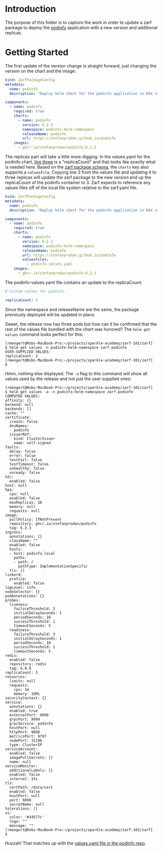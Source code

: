 # Introduction
The purpose of this folder is to capture the work in order to update a zarf package to deploy the [podinfo](https://github.com/stefanprodan/podinfo) application with a new version and additional replicas.

# Getting Started
The first update of the version change is straight forward, just changing the version on the chart and the image:

```yaml
kind: ZarfPackageConfig
metadata:
  name: podinfo
  description: "Deploy helm chart for the podinfo application in K8s via zarf"

components:
  - name: podinfo
    required: true
    charts:
      - name: podinfo
        version: 6.2.3
        namespace: podinfo-helm-namespace
        releaseName: podinfo
        url: https://stefanprodan.github.io/podinfo
    images:
      - ghcr.io/stefanprodan/podinfo:6.2.3
```

The replicas part will take a little more digging.  In the values.yaml for the podinfo chart, [line three](https://github.com/stefanprodan/podinfo/blob/master/charts/podinfo/values.yaml#L3) is a "replicaCount" and that looks like exactly what is needed here.  Based on the [zarf package schema](https://docs.zarf.dev/docs/user-guide/zarf-schema), the `charts` key also supports a `valuesFile`.  Copying line 3 from the values file and updating it to three replicas will update the zarf package to the new version and up the replicaCount of the podinfo container to 3.  Zarf expects to reference any values files off of the local file system relative to the zarf.yaml file.

```yaml
kind: ZarfPackageConfig
metadata:
  name: podinfo
  description: "Deploy helm chart for the podinfo application in K8s via zarf"

components:
  - name: podinfo
    required: true
    charts:
      - name: podinfo
        version: 6.2.3
        namespace: podinfo-helm-namespace
        releaseName: podinfo
        url: https://stefanprodan.github.io/podinfo
        valuesFiles:
          - podinfo-values.yaml
    images:
      - ghcr.io/stefanprodan/podinfo:6.2.3

```

The podinfo-values.yaml file contains an update to the replicaCount:

```yaml
# Custom values for podinfo.

replicaCount: 3
```

Since the namespace and releaseName are the same, the package previously deployed will be updated in place.

Sweet, the release now has three pods but how can it be confirmed that the rest of the values file bundled with the chart was honored?  The `helm get values` command looks perfect for this:

```
[rmengert@Robs-MacBook-Pro:~/projects/sparkle-academy/zarf-101/zarf]
$ helm get values -n podinfo-helm-namespace zarf-podinfo
USER-SUPPLIED VALUES:
replicaCount: 3
[rmengert@Robs-MacBook-Pro:~/projects/sparkle-academy/zarf-101/zarf]
$
```

Hmm, nothing else displayed.  The `-a` flag to this command will show all values used by the release and not just the user supplied ones:

```
[rmengert@Robs-MacBook-Pro:~/projects/sparkle-academy/zarf-101/zarf]
$ helm get values -a -n podinfo-helm-namespace zarf-podinfo
COMPUTED VALUES:
affinity: {}
backend: null
backends: []
cache: ""
certificate:
  create: false
  dnsNames:
  - podinfo
  issuerRef:
    kind: ClusterIssuer
    name: self-signed
faults:
  delay: false
  error: false
  testFail: false
  testTimeout: false
  unhealthy: false
  unready: false
h2c:
  enabled: false
host: null
hpa:
  cpu: null
  enabled: false
  maxReplicas: 10
  memory: null
  requests: null
image:
  pullPolicy: IfNotPresent
  repository: ghcr.io/stefanprodan/podinfo
  tag: 6.2.3
ingress:
  annotations: {}
  className: ""
  enabled: false
  hosts:
  - host: podinfo.local
    paths:
    - path: /
      pathType: ImplementationSpecific
  tls: []
linkerd:
  profile:
    enabled: false
logLevel: info
nodeSelector: {}
podAnnotations: {}
probes:
  liveness:
    failureThreshold: 3
    initialDelaySeconds: 1
    periodSeconds: 10
    successThreshold: 1
    timeoutSeconds: 5
  readiness:
    failureThreshold: 3
    initialDelaySeconds: 1
    periodSeconds: 10
    successThreshold: 1
    timeoutSeconds: 5
redis:
  enabled: false
  repository: redis
  tag: 6.0.8
replicaCount: 3
resources:
  limits: null
  requests:
    cpu: 1m
    memory: 16Mi
securityContext: {}
service:
  annotations: {}
  enabled: true
  externalPort: 9898
  grpcPort: 9999
  grpcService: podinfo
  hostPort: null
  httpPort: 9898
  metricsPort: 9797
  nodePort: 31198
  type: ClusterIP
serviceAccount:
  enabled: false
  imagePullSecrets: []
  name: null
serviceMonitor:
  additionalLabels: {}
  enabled: false
  interval: 15s
tls:
  certPath: /data/cert
  enabled: false
  hostPort: null
  port: 9899
  secretName: null
tolerations: []
ui:
  color: '#34577c'
  logo: ""
  message: ""
[rmengert@Robs-MacBook-Pro:~/projects/sparkle-academy/zarf-101/zarf]
$ 
```

Huzzah!  That matches up with the [values.yaml file in the podinfo repo](https://github.com/stefanprodan/podinfo/blob/master/charts/podinfo/values.yaml).